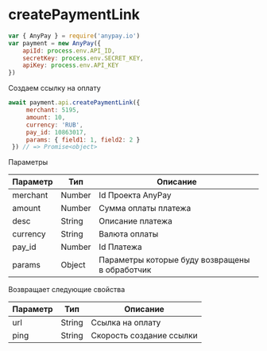 # createPaymentLink

```js
var { AnyPay } = require('anypay.io')
var payment = new AnyPay({
    apiId: process.env.API_ID,
    secretKey: process.env.SECRET_KEY,
    apiKey: process.env.API_KEY
})
```

Создаем ссылку на оплату

```js
await payment.api.createPaymentLink({
     merchant: 5195,
     amount: 10,
     currency: 'RUB',
     pay_id: 10863017,
     params: { field1: 1, field2: 2 }
 }) // => Promise<object>
```

Параметры

| Параметр  | Тип      | Описание                                        |
| --------- | -------- | ----------------------------------------------- |
| merchant  | Number   | Id Проекта AnyPay                               |
| amount    | Number   | Сумма оплаты платежа                            |
| desc      | String   | Описание платежа                                |
| currency  | String   | Валюта оплаты                                   |
| pay_id    | Number   | Id Платежа                                      |
| params    | Object   | Параметры которые буду возвращены в обработчик  |

Возвращает следующие свойства

| Параметр  | Тип     | Описание                 |
| --------- | ------- | ------------------------ |
| url       | String  | Ссылка на оплату         |
| ping      | String  | Скорость создание ссылки |
